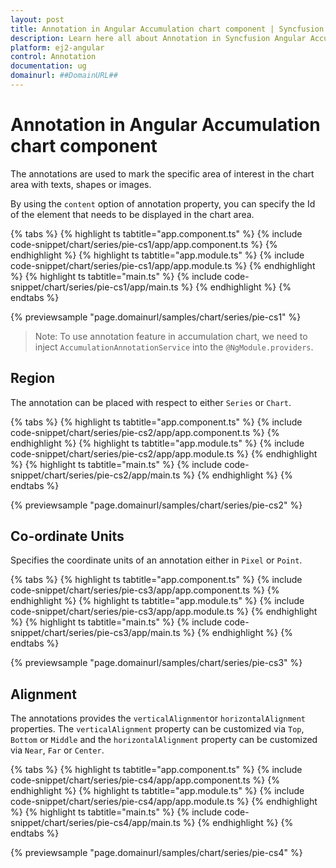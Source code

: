 ```yaml
---
layout: post
title: Annotation in Angular Accumulation chart component | Syncfusion
description: Learn here all about Annotation in Syncfusion Angular Accumulation chart component of Syncfusion Essential JS 2 and more.
platform: ej2-angular
control: Annotation 
documentation: ug
domainurl: ##DomainURL##
---
```


# Annotation in Angular Accumulation chart component

The annotations are used to mark the specific area of interest in the chart area with texts, shapes or images.

<!-- markdownlint-disable MD033 -->

By using the <code>content</code> option of annotation property, you can specify the Id of the element that needs to be displayed in the chart area.

{% tabs %}
{% highlight ts tabtitle="app.component.ts" %}
{% include code-snippet/chart/series/pie-cs1/app/app.component.ts %}
{% endhighlight %}
{% highlight ts tabtitle="app.module.ts" %}
{% include code-snippet/chart/series/pie-cs1/app/app.module.ts %}
{% endhighlight %}
{% highlight ts tabtitle="main.ts" %}
{% include code-snippet/chart/series/pie-cs1/app/main.ts %}
{% endhighlight %}
{% endtabs %}
  
{% previewsample "page.domainurl/samples/chart/series/pie-cs1" %}

>Note: To use annotation feature in accumulation chart, we need to inject `AccumulationAnnotationService` into the `@NgModule.providers`.

## Region

The annotation can be placed with respect to either `Series` or `Chart`.

{% tabs %}
{% highlight ts tabtitle="app.component.ts" %}
{% include code-snippet/chart/series/pie-cs2/app/app.component.ts %}
{% endhighlight %}
{% highlight ts tabtitle="app.module.ts" %}
{% include code-snippet/chart/series/pie-cs2/app/app.module.ts %}
{% endhighlight %}
{% highlight ts tabtitle="main.ts" %}
{% include code-snippet/chart/series/pie-cs2/app/main.ts %}
{% endhighlight %}
{% endtabs %}
  
{% previewsample "page.domainurl/samples/chart/series/pie-cs2" %}

## Co-ordinate Units

Specifies the coordinate units of an annotation either in `Pixel` or `Point`.

{% tabs %}
{% highlight ts tabtitle="app.component.ts" %}
{% include code-snippet/chart/series/pie-cs3/app/app.component.ts %}
{% endhighlight %}
{% highlight ts tabtitle="app.module.ts" %}
{% include code-snippet/chart/series/pie-cs3/app/app.module.ts %}
{% endhighlight %}
{% highlight ts tabtitle="main.ts" %}
{% include code-snippet/chart/series/pie-cs3/app/main.ts %}
{% endhighlight %}
{% endtabs %}
  
{% previewsample "page.domainurl/samples/chart/series/pie-cs3" %}

## Alignment

The annotations provides the `verticalAlignment`or `horizontalAlignment` properties.
The `verticalAlignment` property can be customized via `Top`, `Bottom` or `Middle` and the `horizontalAlignment` property can be customized via `Near`, `Far` or `Center`.

{% tabs %}
{% highlight ts tabtitle="app.component.ts" %}
{% include code-snippet/chart/series/pie-cs4/app/app.component.ts %}
{% endhighlight %}
{% highlight ts tabtitle="app.module.ts" %}
{% include code-snippet/chart/series/pie-cs4/app/app.module.ts %}
{% endhighlight %}
{% highlight ts tabtitle="main.ts" %}
{% include code-snippet/chart/series/pie-cs4/app/main.ts %}
{% endhighlight %}
{% endtabs %}
  
{% previewsample "page.domainurl/samples/chart/series/pie-cs4" %}